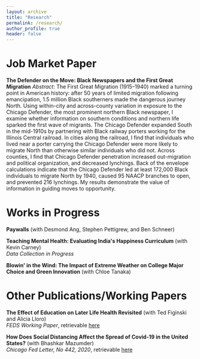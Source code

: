```yaml
---
layout: archive
title: "Research"
permalink: /research/
author_profile: true
header: false
---
```


# Job Market Paper
**The Defender on the Move: Black Newspapers and the First Great Migration**
*Abstract*: The First Great Migration (1915–1940) marked a turning point in American history: after 50 years of limited migration following emancipation, 1.5 million Black southerners made the dangerous journey North. Using within-city and across-county variation in exposure to the Chicago Defender, the most prominent northern Black newspaper, I examine whether information on southern conditions and northern life sparked the first wave of migrants. The Chicago Defender expanded South in the mid-1910s by partnering with Black railway porters working for the Illinois Central railroad. In cities along the railroad, I find that individuals who lived near a porter carrying the Chicago Defender were more likely to migrate North than otherwise similar individuals who did not. Across counties, I find that Chicago Defender penetration increased out-migration and political organization, and decreased lynchings. Back of the envelope calculations indicate that the Chicago Defender led at least 172,000 Black individuals to migrate North by 1940, caused 95 NAACP branches to open, and prevented 216 lynchings. My results demonstrate the value of information in guiding moves to opportunity.

# Works in Progress
**Paywalls** (with Desmond Ang, Stephen Pettigrew, and Ben Schneer)

**Teaching Mental Health: Evaluating India's Happiness Curriculum** (with Kevin Carney)  
*Data Collection in Progress*

**Blowin' in the Wind: The Impact of Extreme Weather on College Major Choice and Green Innovation** (with Chloe Tanaka)

# Other Publications/Working Papers
**The Effect of Education on Later Life Health Revisited** (with Ted Figinski and Alicia Lloro)  
*FEDS Working Paper*, retrievable <a href="https://www.federalreserve.gov/econres/feds/revisiting-the-effect-of-education-on-later-life-health.htm">here</a>

**How Does Social Distancing Affect the Spread of Covid-19 in the United States?** (with Bhashkar Mazumder)  
*Chicago Fed Letter, No 442, 2020*, retrievable <a href="https://www.chicagofed.org/publications/chicago-fed-letter/2020/442">here</a>